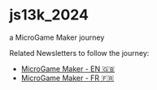 # js13k_2024
a MicroGame Maker journey

Related Newsletters to follow the journey: 
- [MicroGame Maker - EN 🇬🇧](https://maeevick.substack.com/s/microgame-maker-en-edition)
- [MicroGame Maker - FR 🇫🇷](https://maeevick.substack.com/s/microgame-maker)
